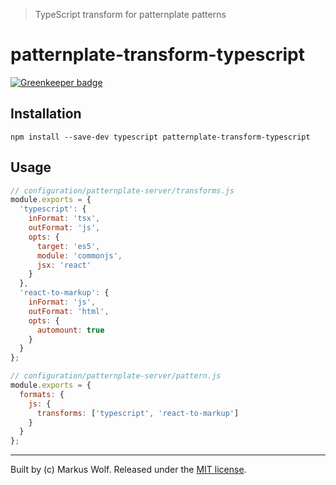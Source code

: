 > TypeScript transform for patternplate patterns

# patternplate-transform-typescript

[![Greenkeeper badge](https://badges.greenkeeper.io/KnisterPeter/patternplate-transform-typescript.svg)](https://greenkeeper.io/)

## Installation

```shell
npm install --save-dev typescript patternplate-transform-typescript
```

## Usage

```js
// configuration/patternplate-server/transforms.js
module.exports = {
  'typescript': {
    inFormat: 'tsx',
    outFormat: 'js',
    opts: {
      target: 'es5',
      module: 'commonjs',
      jsx: 'react'
    }
  },
  'react-to-markup': {
    inFormat: 'js',
    outFormat: 'html',
    opts: {
      automount: true
    }
  }
};

// configuration/patternplate-server/pattern.js
module.exports = {
  formats: {
    js: {
      transforms: ['typescript', 'react-to-markup']
    }
  }
};

```

---
Built by (c) Markus Wolf. Released under the [MIT license]('./LICENSE').